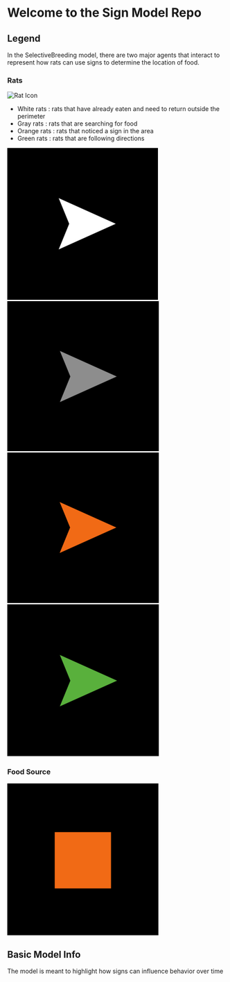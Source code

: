 # Welcome to the Sign Model Repo

## Legend

In the SelectiveBreeding model, there are two major agents that interact
to represent how rats can use signs to determine the location of food.

### Rats
 ![Rat Icon](http://ccl.northwestern.edu/netlogo/5.0/docs/images/defaultlinkshape.gif)

 - White rats  : rats that have already eaten and need to return outside the perimeter
 - Gray rats   : rats that are searching for food
 - Orange rats : rats that noticed a sign in the area
 - Green rats  : rats that are following directions

 ![White Rats](/images/whiterat.png)
 ![Gray Rats](/images/grayrat.png)
 ![Orange Rats](/images/orangerat.png)
 ![Green Rats](/images/greenrat.png)

### Food Source

 ![Food Source](/images/foodsource.png)

## Basic Model Info

The model is meant to highlight how signs can influence behavior over time
